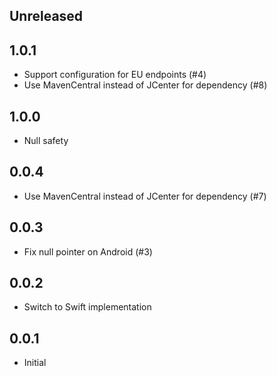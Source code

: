 ## Unreleased

## 1.0.1

* Support configuration for EU endpoints (#4)
* Use MavenCentral instead of JCenter for dependency (#8)

## 1.0.0

* Null safety

## 0.0.4

* Use MavenCentral instead of JCenter for dependency (#7)

## 0.0.3

* Fix null pointer on Android (#3)

## 0.0.2

* Switch to Swift implementation

## 0.0.1

* Initial

